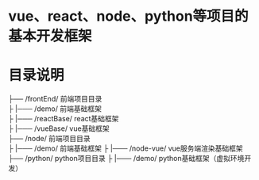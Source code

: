 # vue、react、node、python等项目的基本开发框架

# 目录说明
├── /frontEnd/ 	前端项目目录  
├   |─── /demo/ 	前端基础框架  
├   |─── /reactBase/ 	react基础框架  
├   |─── /vueBase/ 	vue基础框架  
├── /node/ 	前端项目目录   
├   |─── /demo/ 	前端基础框架
├   |─── /node-vue/ 	vue服务端渲染基础框架
├── /python/ 	python项目目录
├   |─── /demo/ 	python基础框架（虚拟环境开发）
